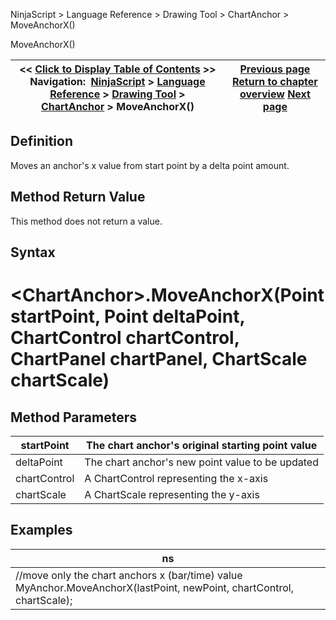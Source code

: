 ﻿
NinjaScript \> Language Reference \> Drawing Tool \> ChartAnchor \> MoveAnchorX()

MoveAnchorX()

| \<\< [Click to Display Table of Contents](moveanchorx.md) \>\> **Navigation:**     [NinjaScript](ninjascript-1.md) \> [Language Reference](language_reference_wip-1.md) \> [Drawing Tool](drawing_tools-1.md) \> [ChartAnchor](chartanchor-1.md) \> MoveAnchorX() | [Previous page](moveanchor-1.md) [Return to chapter overview](chartanchor-1.md) [Next page](moveanchory-1.md) |
| --- | --- |
## Definition
Moves an anchor's x value from start point by a delta point amount.
 
## Method Return Value
This method does not return a value.
 
## Syntax
# \<ChartAnchor\>.MoveAnchorX(Point startPoint, Point deltaPoint, ChartControl chartControl, ChartPanel chartPanel, ChartScale chartScale)
## 
## Method Parameters

| startPoint | The chart anchor's original starting point value |
| --- | --- |
| deltaPoint | The chart anchor's new point value to be updated |
| chartControl | A ChartControl representing the x\-axis |
| chartScale | A ChartScale representing the y\-axis |
## 
## 
## Examples

| ns |
| --- |
| //move only the chart anchors x (bar/time) value MyAnchor.MoveAnchorX(lastPoint, newPoint, chartControl, chartScale); |
